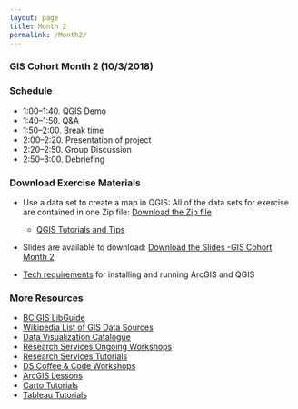 ```yaml
---
layout: page
title: Month 2
permalink: /Month2/
---
```

### GIS Cohort Month 2 (10/3/2018)

### Schedule

* 1:00–1:40. QGIS Demo
* 1:40–1:50. Q&A
* 1:50–2:00. Break time
* 2:00–2:20. Presentation of project
* 2:20–2:50. Group Discussion
* 2:50–3:00. Debriefing


### Download Exercise Materials

* Use a data set to create a map in QGIS: All of the data sets for exercise are contained in one Zip file: [Download the Zip file](https://github.com/BCDigSchol/BostonCollegeGISCohort/blob/gh-pages/Month%202/GIS%20Cohort%20Month%202%20Data.zip?raw=true)
  - [QGIS Tutorials and Tips](https://www.qgistutorials.com/en/)
 

* Slides are available to download: [Download the Slides -GIS Cohort Month 2](https://github.com/BCDigSchol/BostonCollegeGISCohort/blob/gh-pages/Month%202/GIS%20Cohort%20Month%202.pptx?raw=true)

* [Tech requirements](https://docs.google.com/document/d/1hC_9KEJesW5sKq8qvlL-5xJa3VoOjgDc3_Hp_GUxuPE/edit) for installing and running ArcGIS and QGIS


### More Resources
* [BC GIS LibGuide](https://libguides.bc.edu/gis)
* [Wikipedia List of GIS Data Sources](https://en.wikipedia.org/wiki/List_of_GIS_data_sources)
* [Data Visualization Catalogue](https://datavizcatalogue.com/)
* [Research Services Ongoing Workshops](http://www.bc.edu/offices/researchservices/tutorials.html)
* [Research Services Tutorials](http://capricorn.bc.edu/tutorials/)
* [DS Coffee & Code Workshops](http://capricorn.bc.edu/tutorials/)
* [ArcGIS Lessons](https://learn.arcgis.com/en/)
* [Carto Tutorials](https://carto.com/docs/tutorials/)
* [Tableau Tutorials](https://www.tableau.com/learn/training)


